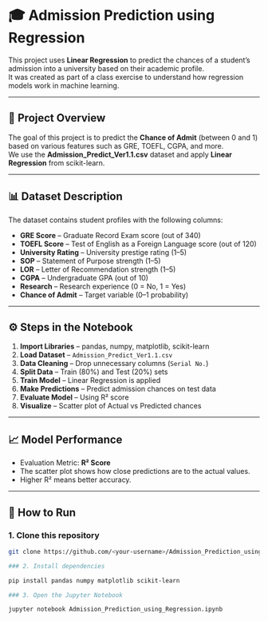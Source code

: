 # 🎓 Admission Prediction using Regression

This project uses **Linear Regression** to predict the chances of a student’s admission into a university based on their academic profile.  
It was created as part of a class exercise to understand how regression models work in machine learning.

---

## 📌 Project Overview
The goal of this project is to predict the **Chance of Admit** (between 0 and 1) based on various features such as GRE, TOEFL, CGPA, and more.  
We use the **Admission_Predict_Ver1.1.csv** dataset and apply **Linear Regression** from scikit-learn.

---

## 📊 Dataset Description
The dataset contains student profiles with the following columns:

- **GRE Score** – Graduate Record Exam score (out of 340)  
- **TOEFL Score** – Test of English as a Foreign Language score (out of 120)  
- **University Rating** – University prestige rating (1–5)  
- **SOP** – Statement of Purpose strength (1–5)  
- **LOR** – Letter of Recommendation strength (1–5)  
- **CGPA** – Undergraduate GPA (out of 10)  
- **Research** – Research experience (0 = No, 1 = Yes)  
- **Chance of Admit** – Target variable (0–1 probability)

---

## ⚙️ Steps in the Notebook
1. **Import Libraries** – pandas, numpy, matplotlib, scikit-learn  
2. **Load Dataset** – `Admission_Predict_Ver1.1.csv`  
3. **Data Cleaning** – Drop unnecessary columns (`Serial No.`)  
4. **Split Data** – Train (80%) and Test (20%) sets  
5. **Train Model** – Linear Regression is applied  
6. **Make Predictions** – Predict admission chances on test data  
7. **Evaluate Model** – Using R² score  
8. **Visualize** – Scatter plot of Actual vs Predicted chances

---

## 📈 Model Performance
- Evaluation Metric: **R² Score**  
- The scatter plot shows how close predictions are to the actual values.  
- Higher R² means better accuracy.

---

## 🚀 How to Run

### 1. Clone this repository
```bash
git clone https://github.com/<your-username>/Admission_Prediction_using_Regression.git```

### 2. Install dependencies

pip install pandas numpy matplotlib scikit-learn

### 3. Open the Jupyter Notebook

jupyter notebook Admission_Prediction_using_Regression.ipynb
